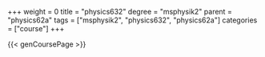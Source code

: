+++
weight = 0
title = "physics632"
degree = "msphysik2"
parent = "physics62a"
tags = ["msphysik2", "physics632", "physics62a"]
categories = ["course"]
+++

{{< genCoursePage >}}
